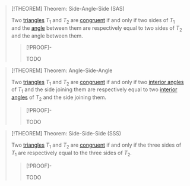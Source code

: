 >[!THEOREM] Theorem: Side-Angle-Side (SAS)
>
>Two [triangles](Triangle.md) $T_1$ and $T_2$ are [congruent](../../../Congruence.md) if and only if two sides of $T_1$ and the [angle](../../../Curves/Line%20Segments/Angle%20between%20Line%20Segments.md) between them are respectively equal to two sides of $T_2$ and the angle between them.
>
>>[!PROOF]-
>>
>>TODO
>>
>

>[!THEOREM] Theorem: Angle-Side-Angle
>
>Two [triangles](Triangle.md) $T_1$ and $T_2$ are [congruent](../../../Congruence.md) if and only if two [interior angles](../Interior%20Angle.md) of $T_1$ and the side joining them are respectively equal to two [interior angles](../Interior%20Angle.md) of $T_2$ and the side joining them.
>
>>[!PROOF]-
>>
>>TODO
>>
>

>[!THEOREM] Theorem: Side-Side-Side (SSS)
>
>Two [triangles](Triangle.md) $T_1$ and $T_2$ are [congruent](../../../Congruence.md) if and only if the three sides of $T_1$ are respectively equal to the three sides of $T_2$.
>
>>[!PROOF]-
>>
>>TODO
>>
>